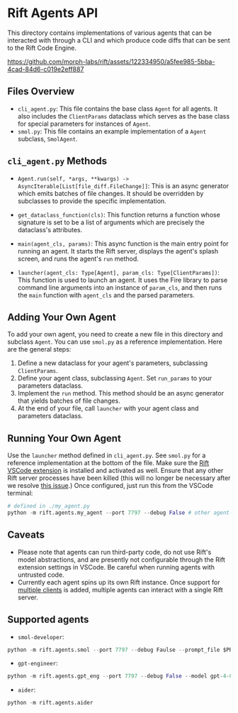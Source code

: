 # Rift Agents API

This directory contains implementations of various agents that can be interacted with through a CLI and which produce code diffs that can be sent to the Rift Code Engine.

https://github.com/morph-labs/rift/assets/122334950/a5fee985-5bba-4cad-84d6-c019e2eff887

## Files Overview

- `cli_agent.py`: This file contains the base class `Agent` for all agents. It also includes the `ClientParams` dataclass which serves as the base class for special parameters for instances of `Agent`.
- `smol.py`: This file contains an example implementation of a `Agent` subclass, `SmolAgent`.

## `cli_agent.py` Methods

- `Agent.run(self, *args, **kwargs) -> AsyncIterable[List[file_diff.FileChange]]`: This is an async generator which emits batches of file changes. It should be overridden by subclasses to provide the specific implementation.

- `get_dataclass_function(cls)`: This function returns a function whose signature is set to be a list of arguments which are precisely the dataclass's attributes.

- `main(agent_cls, params)`: This async function is the main entry point for running an agent. It starts the Rift server, displays the agent's splash screen, and runs the agent's `run` method.

- `launcher(agent_cls: Type[Agent], param_cls: Type[ClientParams])`: This function is used to launch an agent. It uses the Fire library to parse command line arguments into an instance of `param_cls`, and then runs the `main` function with `agent_cls` and the parsed parameters.

## Adding Your Own Agent

To add your own agent, you need to create a new file in this directory and subclass `Agent`. You can use `smol.py` as a reference implementation. Here are the general steps:

1. Define a new dataclass for your agent's parameters, subclassing `ClientParams`.
2. Define your agent class, subclassing `Agent`. Set `run_params` to your parameters dataclass.
3. Implement the `run` method. This method should be an async generator that yields batches of file changes.
4. At the end of your file, call `launcher` with your agent class and parameters dataclass.

## Running Your Own Agent
Use the `launcher` method defined in `cli_agent.py`. See `smol.py` for a reference implementation at the bottom of the file. Make sure the [Rift VSCode extension](../../../editors/rift-vscode/README.md) is installed and activated as well. Ensure that any other Rift server processes have been killed (this will no longer be necessary after we resolve [this issue](https://www.github.com/morph-labs/rift/issues/62).) Once configured, just run this from the VSCode terminal:

```python
# defined in ./my_agent.py
python -m rift.agents.my_agent --port 7797 --debug False # other agent-specific flags here...
```

## Caveats

- Please note that agents can run third-party code, do not use Rift's model abstractions, and are presently not configurable through the Rift extension settings in VSCode. Be careful when running agents with untrusted code.
- Currently each agent spins up its own Rift instance. Once support for [multiple clients](https://www.github.com/morph-labs/rift/issues/62) is added, multiple agents can interact with a single Rift server.

## Supported agents
- `smol-developer`:
```python
python -m rift.agents.smol --port 7797 --debug Faulse --prompt_file $PROMPT_FILE --model gpt-4-0613
```

- `gpt-engineer`:
```python
python -m rift.agents.gpt_eng --port 7797 --debug False --model gpt-4-0613
```

- `aider`:
```python
python -m rift.agents.aider
```

